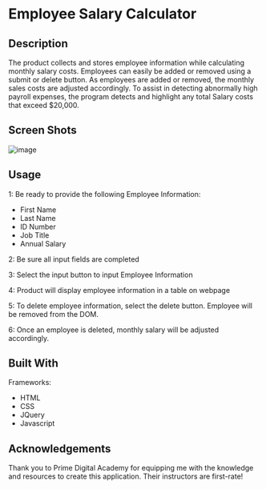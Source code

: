 # Employee Salary Calculator

## Description

The product collects and stores employee information while calculating monthly salary costs. Employees can easily be added or removed using a submit or delete button. As employees are added or removed, the monthly sales costs are adjusted accordingly. To assist in detecting abnormally high payroll expenses, the program detects and highlight any total Salary costs that exceed \$20,000.

## Screen Shots

![image](https://user-images.githubusercontent.com/67838283/95686203-062b6400-0bc2-11eb-915d-7ad095dba009.png)

## Usage

1: Be ready to provide the following Employee Information:

- First Name
- Last Name
- ID Number
- Job Title
- Annual Salary

2: Be sure all input fields are completed

3: Select the input button to input Employee Information

4: Product will display employee information in a table on webpage

5: To delete employee information, select the delete button. Employee will be removed from the DOM.

6: Once an employee is deleted, monthly salary will be adjusted accordingly.

## Built With

Frameworks:

- HTML
- CSS
- JQuery
- Javascript

## Acknowledgements

Thank you to Prime Digital Academy for equipping me with the knowledge and resources to create this application. Their instructors are first-rate!
